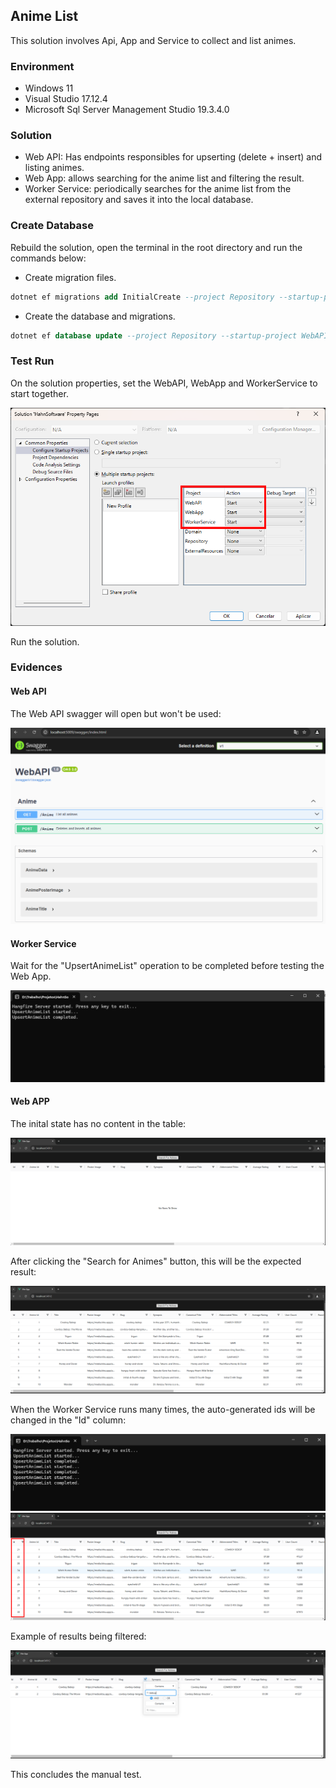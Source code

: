## Anime List
This solution involves Api, App and Service to collect and list animes.

### Environment
- Windows 11
- Visual Studio 17.12.4
- Microsoft Sql Server Management Studio 19.3.4.0

### Solution
- Web API: Has endpoints responsibles for upserting (delete + insert) and listing animes.
- Web App: allows searching for the anime list and filtering the result.
- Worker Service: periodically searches for the anime list from the external repository and saves it into the local database.

### Create Database 
Rebuild the solution, open the terminal in the root directory and run the commands below:

- Create migration files.
```sql
dotnet ef migrations add InitialCreate --project Repository --startup-project WebAPI -- "Server=(localdb)\\mssqllocaldb;Database=HahnSoftwareDatabase;Trusted_Connection=True;";
```

- Create the database and migrations.
```sql
dotnet ef database update --project Repository --startup-project WebAPI -- "Server=(localdb)\\mssqllocaldb;Database=HahnSoftwareDatabase;Trusted_Connection=True;";
```

### Test Run
On the solution properties, set the WebAPI, WebApp and WorkerService to start together.

![solution_properties](./docs/solution_properties.png)

Run the solution.

### Evidences

#### Web API
The Web API swagger will open but won't be used:

![webapi](./docs/webapi.png)

#### Worker Service
Wait for the "UpsertAnimeList" operation to be completed before testing the Web App.

![workerservice](./docs/workerservice.png)

#### Web APP

The inital state has no content in the table:

![webapp](./docs/webapp.png)

After clicking the "Search for Animes" button, this will be the expected result:

![webapp_2](./docs/webapp_2.png)

When the Worker Service runs many times, the auto-generated ids will be changed in the "Id" column:

![workerservice_2](./docs/workerservice_2.png)
![webapp_3](./docs/webapp_3.png)

Example of results being filtered:

![webapp_4](./docs/webapp_4.png)

This concludes the manual test.